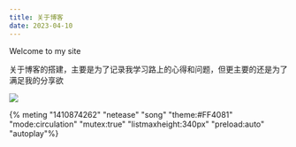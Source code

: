 ```yaml
---
title: 关于博客
date: 2023-04-10
---
```

Welcome to my site


关于博客的搭建，主要是为了记录我学习路上的心得和问题，但更主要的还是为了满足我的分享欲


![](https://5b0988e595225.cdn.sohucs.com/images/20180425/600115a9255c4c0fb3e1ca3b1b36f0fb.png)


{% meting "1410874262" "netease" "song" "theme:#FF4081" "mode:circulation" "mutex:true" "listmaxheight:340px" "preload:auto" "autoplay"%}
